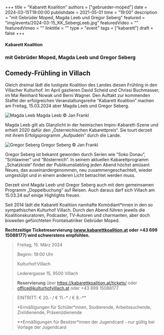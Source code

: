 +++
title = "Kabarett Koalition"
authors = ["gebrueder-moped"]
date = 2024-03-15T19:00:00
publishdate = 2021-05-01
time = "19:00"
description = "mit Gebrüder Moped, Magda Leeb und Gregor Seberg"
featured = "img/events/2024-03-15_KK_SebergLeeb.jpg"
featuredVideo = ""
featuredVimeo = ""
linktitle = ""
type = "event"
tags = ["kabarett"]
draft = false
+++

#### Kabarett Koalition
### mit Gebrüder Moped, Magda Leeb und Gregor Seberg


## Comedy-Frühling in Villach

Gleich dreimal lädt die lustigste Koalition des Landes diesen Frühling in den Villacher Kulturhof. Im April gastieren David Scheid und Chrissi Buchmasser, im Mai Reinhard Nowak und Berni Wagner. Den Auftakt zur kommenden Staffel der erfolgreichen Veranstaltungsreihe “Kabarett Koalition” machen am Freitag, 15.03.2024 aber Magda Leeb und Gregor Seberg.

![Magda Leeb](/img/events/2024-03-15_MagdaLeeb_c_JanFrankl.jpg)
Magda Leeb © Jan Frankl

Magda Leeb gilt als Glanzlicht in der heimischen Impro-Kabarett-Szene und erhielt 2020 dafür den „Österreichischen Kabarettpreis“. Sie tourt derzeit mit ihrem Erfolgsprogramm „Aufpudeln“ durch die Lande.

![Gregor Seberg](/img/events/2024-03-15_KK_GregorSeberg_c_JanFrankl.jpg)
Gregor Seberg © Jan Frankl

Gregor Seberg ist bekannt geworden durch Serien wie “Soko Donau”, “Schlawiner” und “Bösterreich”. In seinem  aktuellen Kabarettprogramm „Schatzkiste“ findet der Publikumsliebling jeden Abend höchst amüsant Neues, das auseinandergenommen, neu zusammengeschachtelt, wieder umgestülpt und in einem anderen Licht betrachtet werden muss.

Derzeit sind Magda Leeb und Gregor Seberg auch mit dem gemeinsamen Programm „Doppelbuchung“ auf Reisen. Auch daraus darf sich Villach am 15.03.24 auf einige Highlights freuen. 

Seit 2014 lädt die Kabarett Koalition namhafte Komödiant\*innen in den so sympathischen Kulturhof Villach. Durch den Abend führen jeweils die Koalitionskuratoren, Podcaster, TV-Autoren und charmanten, aber doch bisweilen gefürchteten Frontalsatiriker Gebrüder Moped.


**Rechtzeitige Ticketreservierung (www.kabarettkoalition.at oder +43 699 15088177) wird schwerstens empfohlen.** 


>Freitag, 15. März 2024
>
>Beginn: 19:00 Uhr
>
>Kulturhof:Villach
>
>Lederergasse 15, 9500 Villach
>
>**Reservierung** über https://kabarettkoalition.at/tickets/ oder office@kulturhofvillach.at oder +43 699 15088177


> EINTRITT: € 20.- / € 11.-\* / € 8.-\*\*
> 
> \*Ermäßigungen für Schüler\*innen, Studierende, Arbeitssuchende, Zivildienende, Präsenzdienende
> 
> \*\*Ermäßigungen für Besitzer\*innen der Jugendcard - nur gültig bei Vorlage der Jugendcard

